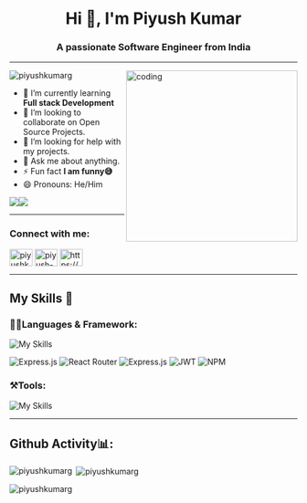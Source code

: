 
<h1 align="center">Hi 👋, I'm Piyush Kumar</h1>
<h3 align="center">A passionate Software Engineer from India</h3>

---

<img align="right" alt="coding" width="300" src="https://user-images.githubusercontent.com/55389276/140866485-8fb1c876-9a8f-4d6a-98dc-08c4981eaf70.gif">
<p align="left"> <img src="https://komarev.com/ghpvc/?username=piyushkumarg&label=Profile%20views&color=0e75b6&style=flat" alt="piyushkumarg" /> </p>

- 🌱 I’m currently learning **Full stack Development**
- 👯 I’m looking to collaborate on Open Source Projects.
- 🤔 I’m looking for help with my projects.
- 💬 Ask me about anything.
- ⚡ Fun fact **I am funny😅**
- 😄 Pronouns: He/Him

<a href="https://www.twitter.com/piyushkumarreal" target="_blank"><img
src="https://img.shields.io/twitter/follow/piyushkumarg?logo=twitter&style=for-the-badge&color=0891b2&labelColor=1c1917"
/></a><a href="https://www.github.com/piyushkumarg" target="_blank"><img
src="https://img.shields.io/github/followers/piyushkumarg?logo=github&style=for-the-badge&color=0891b2&labelColor=1c1917" /></a>

---
<h3 align="left">Connect with me:</h3>
<p align="left">
<a href="https://twitter.com/piyushkumarreal" target="blank"><img align="center" src="https://raw.githubusercontent.com/rahuldkjain/github-profile-readme-generator/master/src/images/icons/Social/twitter.svg" alt="piyushkumarreal" height="30" width="40" /></a>
<a href="https://linkedin.com/in/piyush-kumarg" target="blank"><img align="center" src="https://raw.githubusercontent.com/rahuldkjain/github-profile-readme-generator/master/src/images/icons/Social/linked-in-alt.svg" alt="piyush-kumarg" height="30" width="40" /></a>
<a href="https://instagram.com/https://www.instagram.com/piyushkumarreal/" target="blank"><img align="center" src="https://raw.githubusercontent.com/rahuldkjain/github-profile-readme-generator/master/src/images/icons/Social/instagram.svg" alt="https://www.instagram.com/piyushkumarreal/" height="30" width="40" /></a>
</p>

---

## My Skills 🚀 
<h3>👨‍💻Languages & Framework: </h3>

 ![My Skills](https://skillicons.dev/icons?i=c,cpp,css,html,js,react,materialui,nodejs,mongodb,bootstrap&perline=8)
 <br/>

  ![Express.js](https://img.shields.io/badge/express.js-%23404d59.svg?style=for-the-badge&logo=express&logoColor=%2361DAFB)
 ![React Router](https://img.shields.io/badge/React_Router-CA4245?style=for-the-badge&logo=react-router&logoColor=white)
 ![Express.js](https://img.shields.io/badge/express.js-%23404d59.svg?style=for-the-badge&logo=express&logoColor=%2361DAFB)
  ![JWT](https://img.shields.io/badge/JWT-black?style=for-the-badge&logo=JSON%20web%20tokens)
   ![NPM](https://img.shields.io/badge/NPM-%23000000.svg?style=for-the-badge&logo=npm&logoColor=white)
   
<h3>⚒️Tools:</h3>
 
  ![My Skills](https://skillicons.dev/icons?i=git,github,firebase,linux,vscode,heroku,figma)
  
  
  ---
  
  ## Github Activity📊:

<p><img align="left" src="https://github-readme-stats.vercel.app/api/top-langs?username=piyushkumarg&show_icons=true&locale=en&layout=compact" alt="piyushkumarg" /></p>

<p>&nbsp;<img align="center" src="https://github-readme-stats.vercel.app/api?username=piyushkumarg&show_icons=true&locale=en" alt="piyushkumarg" /></p>

<p><img align="center" src="https://github-readme-streak-stats.herokuapp.com/?user=piyushkumarg&" alt="piyushkumarg" /></p>
